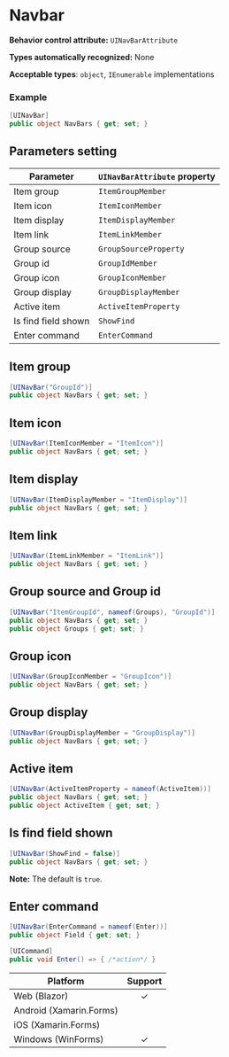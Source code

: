 # Navbar

**Behavior control attribute:**  `UINavBarAttribute`

**Types automatically recognized:** None

**Acceptable types**: `object`, `IEnumerable` implementations

###  Example
```csharp
[UINavBar]
public object NavBars { get; set; }
```

## Parameters setting

| Parameter | `UINavBarAttribute` property | 
| -----------|:------------- 
| Item group | `ItemGroupMember` |
| Item icon | `ItemIconMember` |
| Item display | `ItemDisplayMember` |
| Item link | `ItemLinkMember` |
| Group source | `GroupSourceProperty` |
| Group id | `GroupIdMember` |
| Group icon | `GroupIconMember` |
| Group display | `GroupDisplayMember` |
| Active item | `ActiveItemProperty` |
| Is find field shown | `ShowFind` |
| Enter command | `EnterCommand` |

## Item group

```csharp
[UINavBar("GroupId")]
public object NavBars { get; set; }
```

## Item icon

```csharp
[UINavBar(ItemIconMember = "ItemIcon")]
public object NavBars { get; set; }
```

## Item display

```csharp
[UINavBar(ItemDisplayMember = "ItemDisplay")]
public object NavBars { get; set; }
```

## Item link 

```csharp
[UINavBar(ItemLinkMember = "ItemLink")]
public object NavBars { get; set; }
```

## Group source and Group id

```csharp
[UINavBar("ItemGroupId", nameof(Groups), "GroupId")]
public object NavBars { get; set; }
public object Groups { get; set; }
```

## Group icon

```csharp
[UINavBar(GroupIconMember = "GroupIcon")]
public object NavBars { get; set; }
```

## Group display

```csharp
[UINavBar(GroupDisplayMember = "GroupDisplay")]
public object NavBars { get; set; }
```

## Active item

```csharp
[UINavBar(ActiveItemProperty = nameof(ActiveItem))]
public object NavBars { get; set; }
public object ActiveItem { get; set; }
```

## Is find field shown

```csharp
[UINavBar(ShowFind = false)]
public object NavBars { get; set; }
```

**Note:** The default is `true`.

## Enter command

```csharp
[UINavBar(EnterCommand = nameof(Enter))]
public object Field { get; set; }

[UICommand]
public void Enter() => { /*action*/ }
```

| Platform | Support | 
| -----------|:-------------:| 
| Web (Blazor) | &check; |
| Android (Xamarin.Forms) ||
| iOS (Xamarin.Forms) ||
| Windows (WinForms) | &check; |
